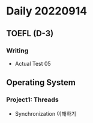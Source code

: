 Daily 20220914
===

## TOEFL (D-3)
### Writing
- Actual Test 05

## Operating System
### Project1: Threads
- Synchronization 이해하기
